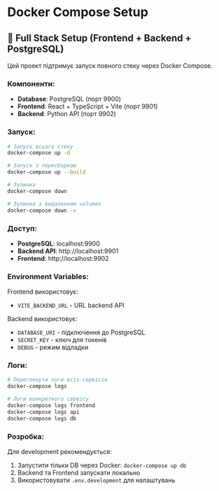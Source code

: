 # Docker Compose Setup

## 🐳 Full Stack Setup (Frontend + Backend + PostgreSQL)

Цей проект підтримує запуск повного стеку через Docker Compose.

### Компоненти:
- **Database**: PostgreSQL (порт 9900)
- **Frontend**: React + TypeScript + Vite (порт 9901)
- **Backend**: Python API (порт 9902) 


### Запуск:

```bash
# Запуск всього стеку
docker-compose up -d

# Запуск з пересборкою
docker-compose up --build

# Зупинка
docker-compose down

# Зупинка з видаленням volumes
docker-compose down -v
```

### Доступ:
- **PostgreSQL**: localhost:9900
- **Backend API**: http://localhost:9901
- **Frontend**: http://localhost:9902



### Environment Variables:

Frontend використовує:
- `VITE_BACKEND_URL` - URL backend API

Backend використовує:
- `DATABASE_URI` - підключення до PostgreSQL
- `SECRET_KEY` - ключ для токенів
- `DEBUG` - режим відладки

### Логи:

```bash
# Переглянути логи всіх сервісів
docker-compose logs

# Логи конкретного сервісу
docker-compose logs frontend
docker-compose logs api
docker-compose logs db
```

### Розробка:

Для development рекомендується:
1. Запустити тільки DB через Docker: `docker-compose up db`
2. Backend та Frontend запускати локально
3. Використовувати `.env.development` для налаштувань
